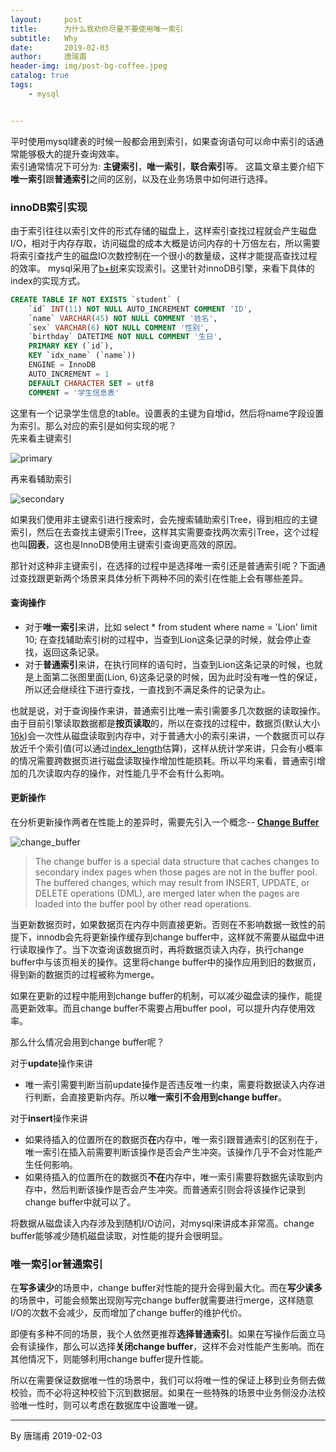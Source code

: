 ```yaml
---
layout:     post
title:      为什么我劝你尽量不要使用唯一索引
subtitle:   Why
date:       2019-02-03
author:     唐瑞甫
header-img: img/post-bg-coffee.jpeg
catalog: true
tags: 
    - mysql


---  
```


平时使用mysql建表的时候一般都会用到索引，如果查询语句可以命中索引的话通常能够极大的提升查询效率。  
索引通常情况下可分为: **主键索引**，**唯一索引**，**联合索引**等。
这篇文章主要介绍下**唯一索引**跟**普通索引**之间的区别，以及在业务场景中如何进行选择。

### innoDB索引实现  

由于索引往往以索引文件的形式存储的磁盘上，这样索引查找过程就会产生磁盘I/O，相对于内存存取，访问磁盘的成本大概是访问内存的十万倍左右，所以需要将索引查找产生的磁盘IO次数控制在一个很小的数量级，这样才能提高查找过程的效率。
mysql采用了[b+树](https://zh.wikipedia.org/wiki/B%2B%E6%A0%91)来实现索引。这里针对innoDB引擎，来看下具体的index的实现方式。

```sql
CREATE TABLE IF NOT EXISTS `student` (
    `id` INT(11) NOT NULL AUTO_INCREMENT COMMENT 'ID',
    `name` VARCHAR(45) NOT NULL COMMENT '姓名',
    `sex` VARCHAR(6) NOT NULL COMMENT '性别',
    `birthday` DATETIME NOT NULL COMMENT '生日',
    PRIMARY KEY (`id`),
    KEY `idx_name` (`name`))
    ENGINE = InnoDB
    AUTO_INCREMENT = 1
    DEFAULT CHARACTER SET = utf8
    COMMENT = '学生信息表'
```

这里有一个记录学生信息的table。设置表的主键为自增id，然后将name字段设置为索引。那么对应的索引是如何实现的呢？  
先来看主键索引  

![primary](https://wx2.sinaimg.cn/mw690/9a30a1bagy1fzthl9uufij20iu0elgnr.jpg)

再来看辅助索引  

![secondary](https://wx3.sinaimg.cn/mw690/9a30a1bagy1fzthl9vnibj20ji0c8jsw.jpg)  

如果我们使用非主键索引进行搜索时，会先搜索辅助索引Tree，得到相应的主键索引，然后在去查找主键索引Tree，这样其实需要查找两次索引Tree，这个过程也叫**回表**，这也是InnoDB使用主键索引查询更高效的原因。

那针对这种非主键索引，在选择的过程中是选择唯一索引还是普通索引呢？下面通过查找跟更新两个场景来具体分析下两种不同的索引在性能上会有哪些差异。

#### 查询操作

- 对于**唯一索引**来讲，比如 select * from student where name = 'Lion' limit 10; 在查找辅助索引树的过程中，当查到Lion这条记录的时候，就会停止查找，返回这条记录。
- 对于**普通索引**来讲，在执行同样的语句时，当查到Lion这条记录的时候，也就是上面第二张图里面(Lion, 6)这条记录的时候，因为此时没有唯一性的保证，所以还会继续往下进行查找，一直找到不满足条件的记录为止。  
  
也就是说，对于查询操作来讲，普通索引比唯一索引需要多几次数据的读取操作。由于目前引擎读取数据都是**按页读取**的，所以在查找的过程中，数据页(默认大小[16k](https://dev.mysql.com/doc/refman/8.0/en/innodb-restrictions.html))会一次性从磁盘读取到内存中，对于普通大小的索引来讲，一个数据页可以存放近千个索引值(可以通过[index_length](https://dev.mysql.com/doc/refman/8.0/en/show-table-status.html)估算)，这样从统计学来讲，只会有小概率的情况需要跨数据页进行磁盘读取操作增加性能损耗。所以平均来看，普通索引增加的几次读取内存的操作，对性能几乎不会有什么影响。

#### 更新操作

在分析更新操作两者在性能上的差异时，需要先引入一个概念-- [**Change Buffer**](https://dev.mysql.com/doc/refman/5.5/en/innodb-change-buffer.html)  
  
  
![change_buffer](https://wx4.sinaimg.cn/mw690/9a30a1bagy1fztkgbn112j20jg0aqabl.jpg)  
  


> The change buffer is a special data structure that caches changes to secondary index pages when those pages are not in the buffer pool. The buffered changes, which may result from INSERT, UPDATE, or DELETE operations (DML), are merged later when the pages are loaded into the buffer pool by other read operations.  

当更新数据页时，如果数据页在内存中则直接更新。否则在不影响数据一致性的前提下，innodb会先将更新操作缓存到change buffer中，这样就不需要从磁盘中进行读取操作了。当下次查询该数据页时，再将数据页读入内存，执行change buffer中与该页相关的操作。这里将change buffer中的操作应用到旧的数据页， 得到新的数据页的过程被称为merge。  

如果在更新的过程中能用到change buffer的机制，可以减少磁盘读的操作，能提高更新效率。而且change buffer不需要占用buffer pool，可以提升内存使用效率。  
  
那么什么情况会用到change buffer呢？  
  
对于**update**操作来讲
- 唯一索引需要判断当前update操作是否违反唯一约束，需要将数据读入内存进行判断，会直接更新内存。所以**唯一索引不会用到change buffer**。  
  
对于**insert**操作来讲
- 如果待插入的位置所在的数据页**在**内存中，唯一索引跟普通索引的区别在于，唯一索引在插入前需要判断该操作是否会产生冲突。该操作几乎不会对性能产生任何影响。
- 如果待插入的位置所在的数据页**不在**内存中，唯一索引需要将数据先读取到内存中，然后判断该操作是否会产生冲突。而普通索引则会将该操作记录到change buffer中就可以了。  
  
将数据从磁盘读入内存涉及到随机I/O访问，对mysql来讲成本非常高。change buffer能够减少随机磁盘读取，对性能的提升会很明显。  

### 唯一索引or普通索引
在**写多读少**的场景中，change buffer对性能的提升会得到最大化。而在**写少读多**的场景中，可能会频繁出现刚写完change buffer就需要进行merge，这样随意I/O的次数不会减少，反而增加了change buffer的维护代价。  
  
即便有多种不同的场景，我个人依然更推荐**选择普通索引**。如果在写操作后面立马会有读操作，那么可以选择**关闭change buffer**，这样不会对性能产生影响。而在其他情况下，则能够利用change buffer提升性能。  

所以在需要保证数据唯一性的场景中，我们可以将唯一性的保证上移到业务侧去做校验，而不必将这种校验下沉到数据层。如果在一些特殊的场景中业务侧没办法校验唯一性时，则可以考虑在数据库中设置唯一键。

  
  


---
  By 唐瑞甫
  2019-02-03

